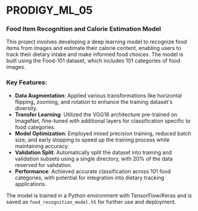 # PRODIGY_ML_05

### Food Item Recognition and Calorie Estimation Model

This project involves developing a deep learning model to recognize food items from images and estimate their calorie content, enabling users to track their dietary intake and make informed food choices. The model is built using the Food-101 dataset, which includes 101 categories of food images.

### Key Features:
- **Data Augmentation**: Applied various transformations like horizontal flipping, zooming, and rotation to enhance the training dataset's diversity.
- **Transfer Learning**: Utilized the VGG16 architecture pre-trained on ImageNet, fine-tuned with additional layers for classification specific to food categories.
- **Model Optimization**: Employed mixed precision training, reduced batch size, and early stopping to speed up the training process while maintaining accuracy.
- **Validation Split**: Automatically split the dataset into training and validation subsets using a single directory, with 20% of the data reserved for validation.
- **Performance**: Achieved accurate classification across 101 food categories, with potential for integration into dietary tracking applications.

The model is trained in a Python environment with TensorFlow/Keras and is saved as `food_recognition_model.h5` for further use and deployment.
